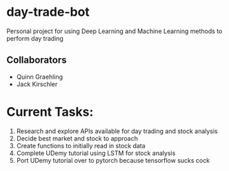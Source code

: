 # day-trade-bot
Personal project for using Deep Learning and Machine Learning methods to perform day trading

## Collaborators
- Quinn Graehling
- Jack Kirschler


# Current Tasks:
1. Research and explore APIs available for day trading and stock analysis
2. Decide best market and stock to approach
3. Create functions to initially read in stock data
4. Complete UDemy tutorial using LSTM for stock analysis
5. Port UDemy tutorial over to pytorch because tensorflow sucks cock
